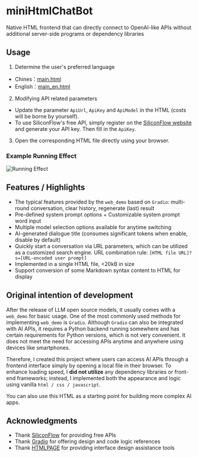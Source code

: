 # miniHtmlChatBot
Native HTML frontend that can directly connect to OpenAI-like APIs without additional server-side programs or dependency libraries

## Usage
1. Determine the user's preferred language
- Chines：[main.html](main.html)
- English：[main_en.html](main_en.html)
2. Modifying API related parameters
- Update the parameter `ApiUrl`, `ApiKey` and `ApiModel` in the HTML (costs will be borne by yourself).
- To use SiliconFlow's free API, simply register on the [SiliconFlow website](https://siliconflow.cn/) and generate your API key. Then fill in the `ApiKey`.
3. Open the corresponding HTML file directly using your browser.

### Example Running Effect
<img src="https://i.ibb.co/NK53JRZ/image.png" alt="Running Effect"></img>

## Features / Highlights
- The typical features provided by the `web_demo` based on `Gradio`: multi-round conversation, clear history, regenerate (last) result
- Pre-defined system prompt options + Customizable system prompt word input
- Multiple model selection options available for anytime switching
- AI-generated dialogue title (consumes significant tokens when enable, disable by default)
- Quickly start a conversation via URL parameters, which can be utilized as a customized search engine. URL combination rule: `[HTML file URL]?s=[URL-encoded user prompt]`
- Implemented in a single HTML file, <20kB in size
- Support conversion of some Markdown syntax content to HTML for display

## Original intention of development
After the release of LLM open source models, it usually comes with a `web_demo` for basic usage. One of the most commonly used methods for implementing `web_demo` is `Gradio`. Although `Gradio` can also be integrated with AI APIs, it requires a Python backend running somewhere and has certain requirements for Python versions, which is not very convenient. It does not meet the need for accessing APIs anytime and anywhere using devices like smartphones.

Therefore, I created this project where users can access AI APIs through a frontend interface simply by opening a local file in their browser. To enhance loading speed, I **did not utilize** any dependency libraries or front-end frameworks; instead, I implemented both the appearance and logic using vanilla `html / css / javascript`.

You can also use this HTML as a starting point for building more complex AI apps.

## Acknowledgments
- Thank [SiliconFlow](https://siliconflow.cn/) for providing free APIs
- Thank [Gradio](https://www.gradio.app/) for offering design and code logic references
- Thank [HTMLPAGE](https://htmlpage.cn/) for providing interface design assistance tools
